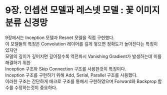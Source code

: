 # 9장. 인셉션 모델과 레스넷 모델 : 꽃 이미지 분류 신경망
9장에서는 Inception 모델과 Resnet 모델을 직접 구현했다.  
이 모델들의 특징은 Convolution 레이어를 깊게 쌓으면 정확도가 높아진다는 특징이 있지만  
모델의 깊이가 깊어지면 깊어질수록 역전파시 Vanishing Gradient가 발생하는데 이를 해결하기 위한   
Inception 구조와 Skip Connection 구조를 사용한것이 특징이다.  
Inception 구조를 구현하기 위해 Add, Serial, Parallel 구조를 사용했다.  
이러한 구조는 간단하게 매크로 구조를 통해서 구현하였으며 Forward와 Backprop 함수를 수정하는것이 중요하다.  
